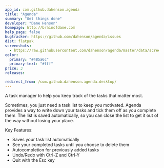 ```yaml
---
app_id: com.github.dahenson.agenda
title: "Agenda"
summary: "Get things done"
developer: "Dane Henson"
homepage: http://brainofdane.com
help_page: false
bugtracker: https://github.com/dahenson/agenda/issues
dist: flatpak
screenshots:
  - https://raw.githubusercontent.com/dahenson/agenda/master/data/screenshot.png
color:
  primary: "#485a6c"
  primary-text: "#fff"
price: 3
releases:

redirect_from: /com.github.dahenson.agenda.desktop/
---
```


<p>A task manager to help you keep track of the tasks that matter most.</p>
<p>Sometimes, you just need a task list to keep you motivated. Agenda provides a way to write down your tasks and tick them off as you complete them. The list is saved automatically, so you can close the list to get it out of the way without losing your place.</p>
<p>Key Features:</p>
<ul>
<li>Saves your task list automatically</li>
<li>See your completed tasks until you choose to delete them</li>
<li>Autocompletion for previously added tasks</li>
<li>Undo/Redo with Ctrl-Z and Ctrl-Y</li>
<li>Quit with the Esc key</li>
</ul>